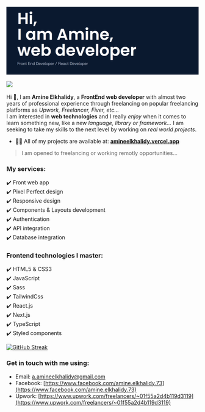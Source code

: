 ![Welcoming image from my portfolio](./introduction.png)   

![](https://komarev.com/ghpvc/?username=AmineElkhalidy&color=blueviolet&style=for-the-badge) 

Hi 👋, I am **Amine Elkhalidy**, a **FrontEnd web developer** with almost two years of professional experience through freelancing on popular freelancing platforms as *Upwork, Freelancer, Fiver, etc...*   
I am interested in **web technologies** and I really *enjoy* when it comes to learn something new, like a new *language, library or framework...*
I am seeking to take my skills to the next level by working on *real world projects*.   

- 👨‍💻 All of my projects are available at: [**amineelkhalidy.vercel.app**](amineelkhalidy.vercel.app)   
> I am opened to freelancing or working remotly opportunities...   

### My services:  
✔️ Front web app   
✔️ Pixel Perfect design   
✔️ Responsive design   
✔️ Components & Layouts development   
✔️ Authentication   
✔️ API integration   
✔️ Database integration

### Frontend technologies I master:   
✔️ HTML5 & CSS3   
✔️ JavaScript   
✔️ Sass   
✔️ TailwindCss   
✔️ React.js   
✔️ Next.js   
✔️ TypeScript   
✔️ Styled components   

[![GitHub Streak](https://streak-stats.demolab.com?user=AmineElkhalidy&theme=tokyonight&border_radius=10&date_format=M%20j%5B%2C%20Y%5D)](https://git.io/streak-stats)   

### Get in touch with me using:   
- Email: [a.amineelkhalidy@gmail.com](a.amineelkhalidy@gmail.com)
- Facebook: [https://www.facebook.com/amine.elkhalidy.73](https://www.facebook.com/amine.elkhalidy.73) 
- Upwork: [https://www.upwork.com/freelancers/~01f55a2d4b119d3119](https://www.upwork.com/freelancers/~01f55a2d4b119d3119)


   

   




